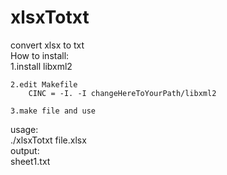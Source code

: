 # xlsxTotxt
convert xlsx to txt
</br>
How to install:
</br>
    1.install libxml2
    
    2.edit Makefile 
        CINC = -I. -I changeHereToYourPath/libxml2 
        
    3.make file and use

usage: 
</br>
    ./xlsxTotxt file.xlsx 
</br>
output:
</br>
    sheet1.txt
